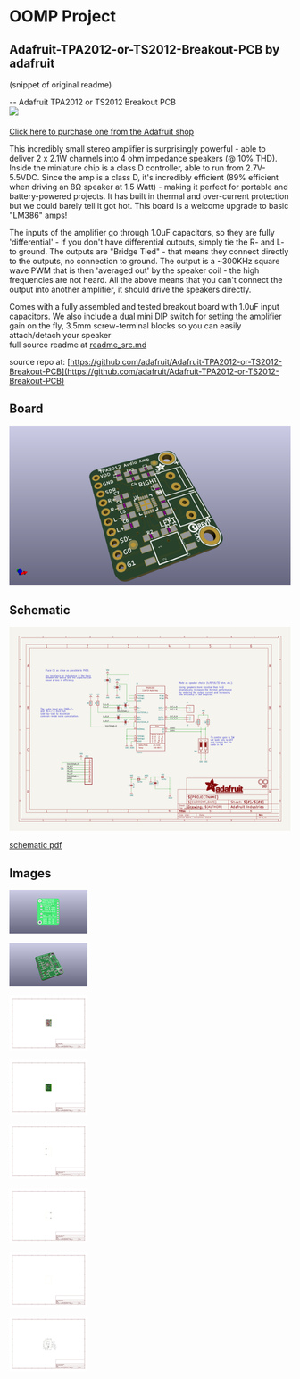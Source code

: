 # OOMP Project  
## Adafruit-TPA2012-or-TS2012-Breakout-PCB  by adafruit  
  
(snippet of original readme)  
  
-- Adafruit TPA2012 or TS2012 Breakout PCB  
<a href="http://www.adafruit.com/products/1552"><img src="assets/image.jpg?raw=true" width="500px"><br/>  
Click here to purchase one from the Adafruit shop</a>  
  
This incredibly small stereo amplifier is surprisingly powerful - able to deliver 2 x 2.1W channels into 4 ohm impedance speakers (@ 10% THD). Inside the miniature chip is a class D controller, able to run from 2.7V-5.5VDC. Since the amp is a class D, it's incredibly efficient (89% efficient when driving an 8Ω speaker at 1.5 Watt) - making it perfect for portable and battery-powered projects. It has built in thermal and over-current protection but we could barely tell it got hot. This board is a welcome upgrade to basic "LM386" amps!  
  
The inputs of the amplifier go through 1.0uF capacitors, so they are fully 'differential' - if you don't have differential outputs, simply tie the R- and L- to ground. The outputs are "Bridge Tied" - that means they connect directly to the outputs, no connection to ground. The output is a ~300KHz square wave PWM that is then 'averaged out' by the speaker coil - the high frequencies are not heard. All the above means that you can't connect the output into another amplifier, it should drive the speakers directly.  
  
Comes with a fully assembled and tested breakout board with 1.0uF input capacitors. We also include a dual mini DIP switch for setting the amplifier gain on the fly, 3.5mm screw-terminal blocks so you can easily attach/detach your speaker  
  full source readme at [readme_src.md](readme_src.md)  
  
source repo at: [https://github.com/adafruit/Adafruit-TPA2012-or-TS2012-Breakout-PCB](https://github.com/adafruit/Adafruit-TPA2012-or-TS2012-Breakout-PCB)  
## Board  
  
[![working_3d.png](working_3d_600.png)](working_3d.png)  
## Schematic  
  
[![working_schematic.png](working_schematic_600.png)](working_schematic.png)  
  
[schematic pdf](working_schematic.pdf)  
## Images  
  
[![working_3D_bottom.png](working_3D_bottom_140.png)](working_3D_bottom.png)  
  
[![working_3D_top.png](working_3D_top_140.png)](working_3D_top.png)  
  
[![working_assembly_page_01.png](working_assembly_page_01_140.png)](working_assembly_page_01.png)  
  
[![working_assembly_page_02.png](working_assembly_page_02_140.png)](working_assembly_page_02.png)  
  
[![working_assembly_page_03.png](working_assembly_page_03_140.png)](working_assembly_page_03.png)  
  
[![working_assembly_page_04.png](working_assembly_page_04_140.png)](working_assembly_page_04.png)  
  
[![working_assembly_page_05.png](working_assembly_page_05_140.png)](working_assembly_page_05.png)  
  
[![working_assembly_page_06.png](working_assembly_page_06_140.png)](working_assembly_page_06.png)  
